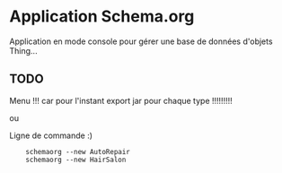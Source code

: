 # Application Schema.org

Application en mode console pour gérer une base de données d'objets Thing...

## TODO

Menu !!! car pour l'instant export jar pour chaque type !!!!!!!!!

ou

Ligne de commande :)

		schemaorg --new AutoRepair
		schemaorg --new HairSalon
